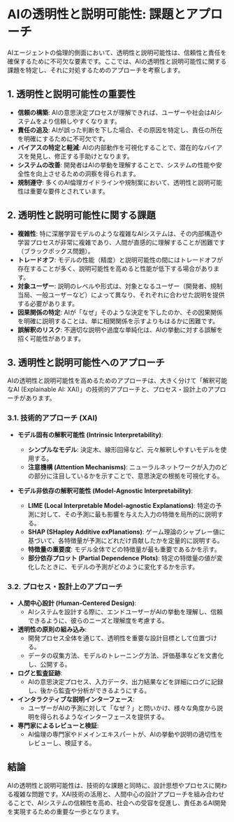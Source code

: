 # AIの透明性と説明可能性: 課題とアプローチ

AIエージェントの倫理的側面において、透明性と説明可能性は、信頼性と責任を確保するために不可欠な要素です。ここでは、AIの透明性と説明可能性に関する課題を特定し、それに対処するためのアプローチを考察します。

## 1. 透明性と説明可能性の重要性

- **信頼の構築**: AIの意思決定プロセスが理解できれば、ユーザーや社会はAIシステムをより信頼しやすくなります。
- **責任の追及**: AIが誤った判断を下した場合、その原因を特定し、責任の所在を明確にするために不可欠です。
- **バイアスの特定と軽減**: AIの内部動作を可視化することで、潜在的なバイアスを発見し、修正する手助けとなります。
- **システムの改善**: 開発者はAIの挙動を理解することで、システムの性能や安全性を向上させるための洞察を得られます。
- **規制遵守**: 多くのAI倫理ガイドラインや規制案において、透明性と説明可能性は重要な要件とされています。

## 2. 透明性と説明可能性に関する課題

- **複雑性**: 特に深層学習モデルのような複雑なAIシステムは、その内部構造や学習プロセスが非常に複雑であり、人間が直感的に理解することが困難です（ブラックボックス問題）。
- **トレードオフ**: モデルの性能（精度）と説明可能性の間にはトレードオフが存在することが多く、説明可能性を高めると性能が低下する場合があります。
- **対象ユーザー**: 説明のレベルや形式は、対象となるユーザー（開発者、規制当局、一般ユーザーなど）によって異なり、それぞれに合わせた説明を提供する必要があります。
- **因果関係の特定**: AIが「なぜ」そのような決定を下したのか、その因果関係を明確に説明することは、単に相関関係を示すよりもはるかに困難です。
- **誤解釈のリスク**: 不適切な説明や過度な単純化は、AIの挙動に対する誤解を招く可能性があります。

## 3. 透明性と説明可能性へのアプローチ

AIの透明性と説明可能性を高めるためのアプローチは、大きく分けて「解釈可能なAI (Explainable AI: XAI)」の技術的アプローチと、プロセス・設計上のアプローチがあります。

### 3.1. 技術的アプローチ (XAI)

- **モデル固有の解釈可能性 (Intrinsic Interpretability)**:
  - **シンプルなモデル**: 決定木、線形回帰など、元々解釈しやすいモデルを使用する。
  - **注意機構 (Attention Mechanisms)**: ニューラルネットワークが入力のどの部分に注目しているかを示すことで、意思決定の根拠を可視化する。

- **モデル非依存の解釈可能性 (Model-Agnostic Interpretability)**:
  - **LIME (Local Interpretable Model-agnostic Explanations)**: 特定の予測に対して、その予測に最も影響を与えた入力の特徴を局所的に説明する。
  - **SHAP (SHapley Additive exPlanations)**: ゲーム理論のシャプレー値に基づいて、各特徴量が予測にどれだけ貢献したかを定量的に説明する。
  - **特徴量の重要度**: モデル全体でどの特徴量が最も重要であるかを示す。
  - **部分依存プロット (Partial Dependence Plots)**: 特定の特徴量の値が変化したときに、モデルの予測がどのように変化するかを示す。

### 3.2. プロセス・設計上のアプローチ

- **人間中心設計 (Human-Centered Design)**:
  - AIシステムを設計する際に、エンドユーザーがAIの挙動を理解し、信頼できるように、彼らのニーズと理解度を考慮する。
- **透明性の原則の組み込み**: 
  - 開発プロセス全体を通じて、透明性を重要な設計目標として位置づける。
  - データの収集方法、モデルのトレーニング方法、評価基準などを文書化し、公開する。
- **ログと監査証跡**: 
  - AIの意思決定プロセス、入力データ、出力結果などを詳細にログに記録し、後から監査や分析ができるようにする。
- **インタラクティブな説明インターフェース**: 
  - ユーザーがAIの予測に対して「なぜ？」と問いかけ、様々な角度から説明を得られるようなインターフェースを提供する。
- **専門家によるレビューと検証**: 
  - AI倫理の専門家やドメインエキスパートが、AIの挙動や説明の適切性をレビューし、検証する。

## 結論

AIの透明性と説明可能性は、技術的な課題と同時に、設計思想やプロセスに関わる複雑な問題です。XAI技術の活用と、人間中心の設計アプローチを組み合わせることで、AIシステムの信頼性を高め、社会への受容を促進し、責任あるAI開発を実現するための重要な一歩となります。
